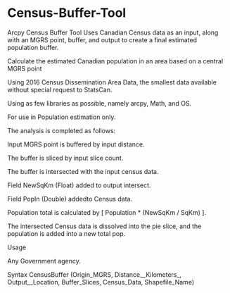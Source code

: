 # Census-Buffer-Tool
Arcpy Census Buffer Tool
Uses Canadian Census data as an input, along with an MGRS point, buffer, and output to create a final estimated population buffer.

Calculate the estimated Canadian population in an area based on a central MGRS point

Using 2016 Census Dissemination Area Data, the smallest data available without special request to StatsCan.

Using as few libraries as possible, namely arcpy, Math, and OS.

For use in Population estimation only.

The analysis is completed as follows:

Input MGRS point is buffered by input distance.

The buffer is sliced by input slice count.

The buffer is intersected with the input census data.

Field NewSqKm (Float) added to output intersect.

Field PopIn (Double) addedto Census data.

Population total is calculated by [ Population * (NewSqKm / SqKm) ].

The intersected Census data is dissolved into the pie slice, and the population is added into a new total pop.

Usage

Any Government agency.


Syntax
CensusBuffer (Origin_MGRS, Distance__Kilometers_, Output__Location, Buffer_Slices, Census_Data, Shapefile_Name)
